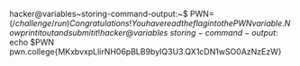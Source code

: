 hacker@variables~storing-command-output:~$ PWN=$(/challenge/run)
Congratulations! You have read the flag into the PWN variable. Now print it out 
and submit it!
hacker@variables~storing-command-output:~$ echo $PWN
pwn.college{MKxbvxpLlirNH06pBLB9byIQ3U3.QX1cDN1wSO0AzNzEzW}
